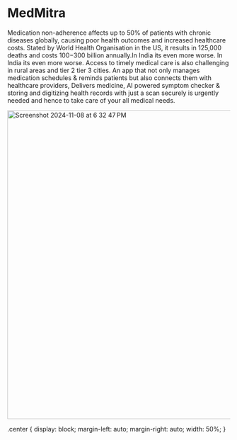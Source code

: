 # MedMitra

Medication non-adherence affects up to 50% of patients with chronic diseases globally, causing poor health outcomes and increased healthcare costs. Stated by World Health Organisation in the US, it results in 125,000 deaths and costs $100-$300 billion annually.In India its even more worse.
In India its even more worse. Access to timely medical care is also challenging in rural areas and tier 2 tier 3 cities.
An app that not only manages medication schedules & reminds patients but also connects them with healthcare providers, Delivers medicine, AI powered symptom checker & storing and digitizing health records with just a scan securely is urgently needed and hence to take care of your all medical needs.

<img width="697" alt="Screenshot 2024-11-08 at 6 32 47 PM" src="https://github.com/user-attachments/assets/859286a7-9cdc-4795-a1a4-6bf2136d0402" class="center">

.center {
  display: block;
  margin-left: auto;
  margin-right: auto;
  width: 50%;
}


